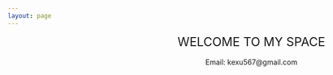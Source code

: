 ```yaml
---
layout: page
---
```



<div class="home-container">
    <div class="home-title">WELCOME TO MY SPACE</div>
    <br>
    <div class="home-email"><a style="cursor: pointer;">Email: kexu567@gmail.com</a></div>
</div>


<style>

    .home-container {
        width: 100vw;
        min-height: calc(100vh - var(--vp-nav-height) * 2);
        display: flex;
        flex-direction: column;
        align-items: center;
        justify-content: center;
        
        .home-title {
            font-size: 1.5rem;
            user-select: none;
        }
    }


</style>